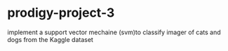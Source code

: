 # prodigy-project-3
implement  a support vector mechaine (svm)to classify imager of cats  and dogs from the Kaggle dataset

